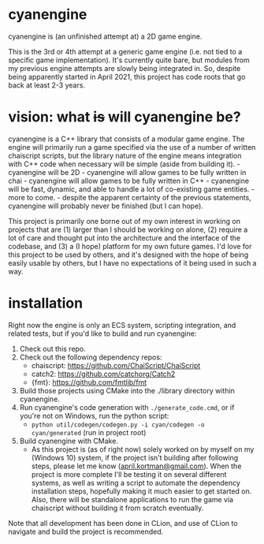 # cyanengine
cyanengine is (an unfinished attempt at) a 2D game engine.

This is the 3rd or 4th attempt at a generic game engine (i.e. not tied to a specific game implementation).
It's currently quite bare, but modules from my previous engine attempts are slowly being integrated in.
So, despite being apparently started in April 2021, this project has code roots that go back at least 2-3 years.

# vision: what ~~is~~ will cyanengine be?
cyanengine is a C++ library that consists of a modular game engine. The engine will primarily run a game specified
via the use of a number of written chaiscript scripts, but the library nature of the engine means integration with C++
code when necessary will be simple (aside from building it).
    - cyanengine will be 2D
    - cyanengine will allow games to be fully written in chai
    - cyanengine will allow games to be fully written in C++
    - cyanengine will be fast, dynamic, and able to handle a lot of co-existing game entities.
    - more to come.
    - despite the apparent certainty of the previous statements, cyanengine will probably never be finished (but I can
      hope).

This project is primarily one borne out of my own interest in working on projects that are (1) larger than I should be
working on alone, (2) require a lot of care and thought put into the architecture and the interface of the codebase, and
(3) a (I hope) platform for my own future games. I'd love for this project to be used by others, and it's designed with 
the hope of being easily usable by others, but I have no expectations of it being used in such a way.

# installation
Right now the engine is only an ECS system, scripting integration, and related tests, but if you'd like to build and
run cyanengine:
    
1. Check out this repo.
2. Check out the following dependency repos:
    - chaiscript: https://github.com/ChaiScript/ChaiScript
    - catch2: https://github.com/catchorg/Catch2
    - {fmt}: https://github.com/fmtlib/fmt
3. Build those projects using CMake into the ./library directory within cyanengine.
4. Run cyanengine's code generation with `./generate_code.cmd`, or if you're not on Windows, run the python script:
    - `python util/codegen/codegen.py -i cyan/codegen -o cyan/generated` (run in project root)
5. Build cyanengine with CMake.
    - As this project is (as of right now) solely worked on by myself on my (Windows 10) system, if the project isn't
      building after following steps, please let me know (april.kortman@gmail.com). When the project is more complete
      I'll be testing it on several different systems, as well as writing a script to automate the dependency
      installation steps, hopefully making it much easier to get started on. Also, there will be standalone applications
      to run the game via chaiscript without building it from scratch eventually.
      
  Note that all development has been done in CLion, and use of CLion to navigate and build the project is recommended.
